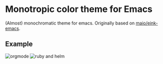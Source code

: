 # Monotropic color theme for Emacs

(Almost) monochromatic theme for emacs. Originally based on [maio/eink-emacs](https://github.com/maio/eink-emacs). 

## Example

![orgmode](https://dl.dropboxusercontent.com/spa/6f6p31rqk1cfe43/es2s9z0a.png)
![ruby and helm](https://dl.dropboxusercontent.com/spa/6f6p31rqk1cfe43/f4jk1nho.png)
